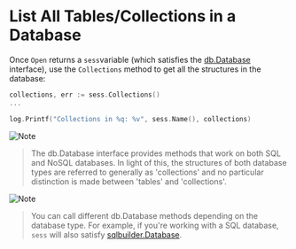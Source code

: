 # List All Tables/Collections in a Database

Once `Open` returns a `sess`variable (which satisfies the [db.Database][2] interface), use the `Collections` method to get all the structures in the database: 

```go
collections, err := sess.Collections()
...

log.Printf("Collections in %q: %v", sess.Name(), collections)
```
![Note](https://github.com/LizGoro90/db-tour/tree/master/static/img)
> The db.Database interface provides methods that work on both SQL and NoSQL databases.
> In light of this, the structures of both database types are referred to generally as
> 'collections' and no particular distinction is made between 'tables' and 'collections'.

![Note](https://github.com/LizGoro90/db-tour/tree/master/static/img)
> You can call different db.Database methods depending on the database type. For example, 
> if you're working with a SQL database, `sess` will also satisfy [sqlbuilder.Database][3].


[2]: https://godoc.org/upper.io/db.v3#Database
[3]: https://godoc.org/upper.io/db.v3/lib/sqlbuilder#Database
[4]: https://godoc.org/upper.io/db.v3/lib/sqlbuilder#Open
